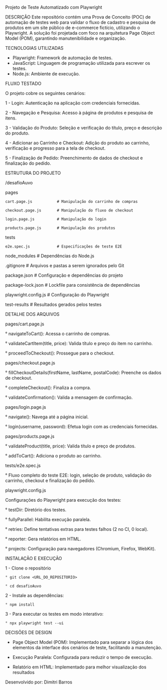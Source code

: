 Projeto de Teste Automatizado com Playwright

DESCRIÇÃO
Este repositório contém uma Prova de Conceito (POC) de automação de testes web para validar o fluxo de cadastro e pesquisa de produtos em um site público de e-commerce fictício, utilizando o Playwright. 
A solução foi projetada com foco na arquitetura Page Object Model (POM), garantindo manutenibilidade e organização.

TECNOLOGIAS UTILIZADAS
- Playwright: Framework de automação de testes.
- JavaScript: Linguagem de programação utilizada para escrever os testes.
- Node.js: Ambiente de execução.

FLUXO TESTADO

O projeto cobre os seguintes cenários:

1 - Login: Autenticação na aplicação com credenciais fornecidas.

2 - Navegação e Pesquisa: Acesso à página de produtos e pesquisa de itens.

3 - Validação do Produto: Seleção e verificação do título, preço e descrição do produto.

4 - Adicionar ao Carrinho e Checkout: Adição do produto ao carrinho, verificação e progresso para a tela de checkout.

5 - Finalização de Pedido: Preenchimento de dados de checkout e finalização do pedido.

ESTRUTURA DO PROJETO

/desafioAuvo

 pages
 
    cart.page.js           # Manipulação do carrinho de compras
   
    checkout.page.js       # Manipulação do fluxo de checkout
   
    login.page.js          # Manipulação do login
   
    products.page.js       # Manipulação dos produtos
   
 tests
 
    e2e.spec.js            # Especificações de teste E2E
   
 node_modules               # Dependências do Node.js
 
.gitignore                 # Arquivos e pastas a serem ignorados pelo Git

 package.json               # Configuração e dependências do projeto
 
 package-lock.json          # Lockfile para consistência de dependências
 
 playwright.config.js       # Configuração do Playwright
 
 test-results               # Resultados gerados pelos testes

DETALHE DOS ARQUIVOS

pages/cart.page.js

  ° navigateToCart(): Acessa o carrinho de compras.

  ° validateCartItem(title, price): Valida título e preço do item no carrinho.

  ° proceedToCheckout(): Prossegue para o checkout.

pages/checkout.page.js

  ° fillCheckoutDetails(firstName, lastName, postalCode): Preenche os dados de checkout.

  ° completeCheckout(): Finaliza a compra.

  ° validateConfirmation(): Valida a mensagem de confirmação.

pages/login.page.js

  ° navigate(): Navega até a página inicial.

  ° login(username, password): Efetua login com as credenciais fornecidas.

pages/products.page.js

  ° validateProduct(title, price): Valida título e preço de produtos.

  ° addToCart(): Adiciona o produto ao carrinho.

tests/e2e.spec.js

  ° Fluxo completo do teste E2E: login, seleção de produto, validação do carrinho, checkout e finalização do pedido.

playwright.config.js

Configurações do Playwright para execução dos testes:

  ° testDir: Diretório dos testes.

  ° fullyParallel: Habilita execução paralela.

  ° retries: Define tentativas extras para testes falhos (2 no CI, 0 local).

  ° reporter: Gera relatórios em HTML.

  ° projects: Configuração para navegadores (Chromium, Firefox, WebKit).

INSTALAÇÃO E EXECUÇÃO

1 - Clone o repositório

    ° git clone <URL_DO_REPOSITORIO>
  
    ° cd desafioAuvo
  
2 - Instale as dependências:

    ° npm install
  
3 - Para executar os testes em modo interativo:

    ° npx playwright test --ui

DECISÕES DE DESIGN

  - Page Object Model (POM): Implementado para separar a lógica dos elementos da interface dos cenários de teste, facilitando a manutenção.
  
  - Execução Paralela: Configurada para reduzir o tempo de execução.
  
  - Relatório em HTML: Implementado para melhor visualização dos resultados

 Desenvolvido por: Dimitri Barros
